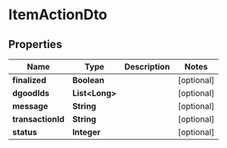 

# ItemActionDto

## Properties

Name | Type | Description | Notes
------------ | ------------- | ------------- | -------------
**finalized** | **Boolean** |  |  [optional]
**dgoodIds** | **List&lt;Long&gt;** |  |  [optional]
**message** | **String** |  |  [optional]
**transactionId** | **String** |  |  [optional]
**status** | **Integer** |  |  [optional]



